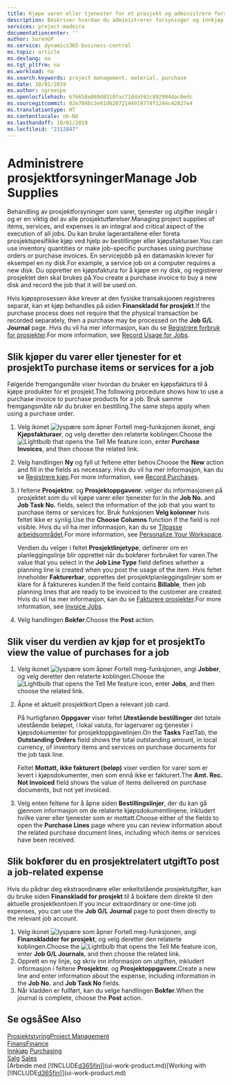 ```yaml
---
title: Kjøpe varer eller tjenester for et prosjekt og administrere forsyninger | Microsoft-dokumentasjon
description: Beskriver hvordan du administrerer forsyninger og innkjøp av materialer og tjenester for prosjekter.
services: project-madeira
documentationcenter: ''
author: SorenGP
ms.service: dynamics365-business-central
ms.topic: article
ms.devlang: na
ms.tgt_pltfrm: na
ms.workload: na
ms.search.keywords: project management, material, purchase
ms.date: 10/01/2019
ms.author: sgroespe
ms.openlocfilehash: 676658e869d0310fac71dda592c892994dac0edc
ms.sourcegitcommit: 02e704bc3e01d62072144919774f1244c42827e4
ms.translationtype: HT
ms.contentlocale: nb-NO
ms.lasthandoff: 10/01/2019
ms.locfileid: "2312847"
---
```

# <a name="manage-job-supplies"></a><span data-ttu-id="38c80-103">Administrere prosjektforsyninger</span><span class="sxs-lookup"><span data-stu-id="38c80-103">Manage Job Supplies</span></span>
<span data-ttu-id="38c80-104">Behandling av prosjektforsyninger som varer, tjenester og utgifter inngår i og er en viktig del av alle prosjektutførelser.</span><span class="sxs-lookup"><span data-stu-id="38c80-104">Managing project supplies of items, services, and expenses is an integral and critical aspect of the execution of all jobs.</span></span> <span data-ttu-id="38c80-105">Du kan bruke lagerantallene eller foreta prosjektspesifikke kjøp ved hjelp av bestillinger eller kjøpsfakturaer.</span><span class="sxs-lookup"><span data-stu-id="38c80-105">You can use inventory quantities or make job-specific purchases using purchase orders or purchase invoices.</span></span> <span data-ttu-id="38c80-106">En servicejobb på en datamaskin krever for eksempel en ny disk.</span><span class="sxs-lookup"><span data-stu-id="38c80-106">For example, a service job on a computer requires a new disk.</span></span> <span data-ttu-id="38c80-107">Du oppretter en kjøpsfaktura for å kjøpe en ny disk, og registrerer prosjektet den skal brukes på.</span><span class="sxs-lookup"><span data-stu-id="38c80-107">You create a purchase invoice to buy a new disk and record the job that it will be used on.</span></span>

<span data-ttu-id="38c80-108">Hvis kjøpsprosessen ikke krever at den fysiske transaksjonen registreres separat, kan et kjøp behandles på siden **Finanskladd for prosjekt**.</span><span class="sxs-lookup"><span data-stu-id="38c80-108">If the purchase process does not require that the physical transaction be recorded separately, then a purchase may be processed on the **Job G/L Journal** page.</span></span> <span data-ttu-id="38c80-109">Hvis du vil ha mer informasjon, kan du se [Registrere forbruk for prosjekter](projects-how-record-job-usage.md).</span><span class="sxs-lookup"><span data-stu-id="38c80-109">For more information, see [Record Usage for Jobs](projects-how-record-job-usage.md).</span></span>

## <a name="to-purchase-items-or-services-for-a-job"></a><span data-ttu-id="38c80-110">Slik kjøper du varer eller tjenester for et prosjekt</span><span class="sxs-lookup"><span data-stu-id="38c80-110">To purchase items or services for a job</span></span>
<span data-ttu-id="38c80-111">Følgende fremgangsmåte viser hvordan du bruker en kjøpsfaktura til å kjøpe produkter for et prosjekt.</span><span class="sxs-lookup"><span data-stu-id="38c80-111">The following procedure shows how to use a purchase invoice to purchase products for a job.</span></span> <span data-ttu-id="38c80-112">Bruk samme fremgangsmåte når du bruker en bestilling.</span><span class="sxs-lookup"><span data-stu-id="38c80-112">The same steps apply when using a purchase order.</span></span>  

1. <span data-ttu-id="38c80-113">Velg ikonet ![lyspære som åpner Fortell meg-funksjonen](media/ui-search/search_small.png "Fortell hva du vil gjøre") ikonet, angi **Kjøpsfakturaer**, og velg deretter den relaterte koblingen.</span><span class="sxs-lookup"><span data-stu-id="38c80-113">Choose the ![Lightbulb that opens the Tell Me feature](media/ui-search/search_small.png "Tell me what you want to do") icon, enter **Purchase Invoices**, and then choose the related link.</span></span>  
2. <span data-ttu-id="38c80-114">Velg handlingen **Ny** og fyll ut feltene etter behov.</span><span class="sxs-lookup"><span data-stu-id="38c80-114">Choose the **New** action and fill in the fields as necessary.</span></span> <span data-ttu-id="38c80-115">Hvis du vil ha mer informasjon, kan du se [Registrere kjøp](purchasing-how-record-purchases.md).</span><span class="sxs-lookup"><span data-stu-id="38c80-115">For more information, see [Record Purchases](purchasing-how-record-purchases.md).</span></span>
3. <span data-ttu-id="38c80-116">I feltene **Prosjektnr.** og **Prosjektoppgavenr.** velger du informasjonen på prosjektet som du vil kjøpe varer eller tjenester for.</span><span class="sxs-lookup"><span data-stu-id="38c80-116">In the **Job No.** and **Job Task No.** fields, select the information of the job that you want to purchase items or services for.</span></span> <span data-ttu-id="38c80-117">Bruk funksjonen **Velg kolonner** hvis feltet ikke er synlig.</span><span class="sxs-lookup"><span data-stu-id="38c80-117">Use the **Choose Columns** function if the field is not visible.</span></span> <span data-ttu-id="38c80-118">Hvis du vil ha mer informasjon, kan du se [Tilpasse arbeidsområdet](ui-personalization-user.md).</span><span class="sxs-lookup"><span data-stu-id="38c80-118">For more information, see [Personalize Your Workspace](ui-personalization-user.md).</span></span>

    <span data-ttu-id="38c80-119">Verdien du velger i feltet **Prosjektlinjetype**, definerer om en planleggingslinje blir opprettet når du bokfører forbruket for varen.</span><span class="sxs-lookup"><span data-stu-id="38c80-119">The value that you select in the **Job Line Type** field defines whether a planning line is created when you post the usage of the item.</span></span> <span data-ttu-id="38c80-120">Hvis feltet inneholder **Fakturerbar**, opprettes det prosjektplanleggingslinjer som er klare for å faktureres kunden.</span><span class="sxs-lookup"><span data-stu-id="38c80-120">If the field contains **Billable**, then job planning lines that are ready to be invoiced to the customer are created.</span></span> <span data-ttu-id="38c80-121">Hvis du vil ha mer informasjon, kan du se [Fakturere prosjekter](projects-how-invoice-jobs.md).</span><span class="sxs-lookup"><span data-stu-id="38c80-121">For more information, see [Invoice Jobs](projects-how-invoice-jobs.md).</span></span>
4. <span data-ttu-id="38c80-122">Velg handlingen **Bokfør**.</span><span class="sxs-lookup"><span data-stu-id="38c80-122">Choose the **Post** action.</span></span>

## <a name="to-view-the-value-of-purchases-for-a-job"></a><span data-ttu-id="38c80-123">Slik viser du verdien av kjøp for et prosjekt</span><span class="sxs-lookup"><span data-stu-id="38c80-123">To view the value of purchases for a job</span></span>
1. <span data-ttu-id="38c80-124">Velg ikonet ![lyspære som åpner Fortell meg-funksjonen](media/ui-search/search_small.png "Fortell hva du vil gjøre"), angi **Jobber**, og velg deretter den relaterte koblingen.</span><span class="sxs-lookup"><span data-stu-id="38c80-124">Choose the ![Lightbulb that opens the Tell Me feature](media/ui-search/search_small.png "Tell me what you want to do") icon, enter **Jobs**, and then choose the related link.</span></span>
2. <span data-ttu-id="38c80-125">Åpne et aktuelt prosjektkort.</span><span class="sxs-lookup"><span data-stu-id="38c80-125">Open a relevant job card.</span></span>

    <span data-ttu-id="38c80-126">På hurtigfanen **Oppgaver** viser feltet **Utestående bestillinger** det totale utestående beløpet, i lokal valuta, for lagervarer og tjenester i kjøpsdokumenter for prosjektoppgavelinjen.</span><span class="sxs-lookup"><span data-stu-id="38c80-126">On the **Tasks** FastTab, the **Outstanding Orders** field shows the total outstanding amount, in local currency, of inventory items and services on purchase documents for the job task line.</span></span>  

    <span data-ttu-id="38c80-127">Feltet **Mottatt, ikke fakturert (beløp)** viser verdien for varer som er levert i kjøpsdokumenter, men som ennå ikke er fakturert.</span><span class="sxs-lookup"><span data-stu-id="38c80-127">The **Amt. Rec. Not Invoiced** field shows the value of items delivered on purchase documents, but not yet invoiced.</span></span>  
3. <span data-ttu-id="38c80-128">Velg enten feltene for å åpne siden **Bestillingslinjer**, der du kan gå gjennom informasjon om de relaterte kjøpsdokumentlinjene, inkludert hvilke varer eller tjenester som er mottatt.</span><span class="sxs-lookup"><span data-stu-id="38c80-128">Choose either of the fields to open the **Purchase Lines** page where you can review information about the related purchase document lines, including which items or services have been received.</span></span>

## <a name="to-post-a-job-related-expense"></a><span data-ttu-id="38c80-129">Slik bokfører du en prosjektrelatert utgift</span><span class="sxs-lookup"><span data-stu-id="38c80-129">To post a job-related expense</span></span>
<span data-ttu-id="38c80-130">Hvis du pådrar deg ekstraordinære eller enkeltstående prosjektutgifter, kan du bruke siden **Finanskladd for prosjekt** til å bokføre dem direkte til den aktuelle prosjektkontoen.</span><span class="sxs-lookup"><span data-stu-id="38c80-130">If you incur extraordinary or one-time job expenses, you can use the **Job G/L Journal** page to post them directly to the relevant job account.</span></span>

1. <span data-ttu-id="38c80-131">Velg ikonet ![lyspære som åpner Fortell meg-funksjonen](media/ui-search/search_small.png "Fortell hva du vil gjøre"), angi **Finanskladder for prosjekt**, og velg deretter den relaterte koblingen.</span><span class="sxs-lookup"><span data-stu-id="38c80-131">Choose the ![Lightbulb that opens the Tell Me feature](media/ui-search/search_small.png "Tell me what you want to do") icon, enter **Job G/L Journals**, and then choose the related link.</span></span>  
2. <span data-ttu-id="38c80-132">Opprett en ny linje, og skriv inn informasjon om utgiften, inkludert informasjon i feltene **Prosjektnr.** og **Prosjektoppgavenr.**</span><span class="sxs-lookup"><span data-stu-id="38c80-132">Create a new line and enter information about the expense, including information in the **Job No.** and **Job Task No** fields.</span></span>  
3. <span data-ttu-id="38c80-133">Når kladden er fullført, kan du velge handlingen **Bokfør**.</span><span class="sxs-lookup"><span data-stu-id="38c80-133">When the journal is complete, choose the **Post** action.</span></span>

## <a name="see-also"></a><span data-ttu-id="38c80-134">Se også</span><span class="sxs-lookup"><span data-stu-id="38c80-134">See Also</span></span>
[<span data-ttu-id="38c80-135">Prosjektstyring</span><span class="sxs-lookup"><span data-stu-id="38c80-135">Project Management</span></span>](projects-manage-projects.md)  
[<span data-ttu-id="38c80-136">Finans</span><span class="sxs-lookup"><span data-stu-id="38c80-136">Finance</span></span>](finance.md)  
<span data-ttu-id="38c80-137">[Innkjøp](purchasing-manage-purchasing.md)       </span><span class="sxs-lookup"><span data-stu-id="38c80-137">[Purchasing](purchasing-manage-purchasing.md)       </span></span>  
<span data-ttu-id="38c80-138">[Salg](sales-manage-sales.md)    </span><span class="sxs-lookup"><span data-stu-id="38c80-138">[Sales](sales-manage-sales.md)    </span></span>  
<span data-ttu-id="38c80-139">[Arbeide med [!INCLUDE[d365fin](includes/d365fin_md.md)]](ui-work-product.md)</span><span class="sxs-lookup"><span data-stu-id="38c80-139">[Working with [!INCLUDE[d365fin](includes/d365fin_md.md)]](ui-work-product.md)</span></span>  
